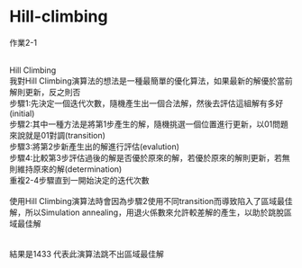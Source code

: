 # Hill-climbing
作業2-1<br><br>

Hill Climbing<br>
我對Hill Climbing演算法的想法是一種最簡單的優化算法，如果最新的解優於當前解則更新，反之則否<br>
步驟1:先決定一個迭代次數，隨機產生出一個合法解，然後去評估這組解有多好(initial)<br>
步驟2:其中一種方法是將第1步產生的解，隨機挑選一個位置進行更新，以01問題來說就是01對調(transition)<br>
步驟3:將第2步新產生出的解進行評估(evalution)<br>
步驟4:比較第3步評估過後的解是否優於原來的解，若優於原來的解則更新，若無則維持原來的解(determination)<br>
重複2-4步驟直到一開始決定的迭代次數<br><br>
使用Hill Climbing演算法時會因為步驟2使用不同transition而導致陷入了區域最佳解，所以Simulation annealing，用退火係數來允許較差解的產生，以助於跳脫區域最佳解<br><br><br>
結果是1433 代表此演算法跳不出區域最佳解
